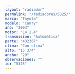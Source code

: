 ```yaml
---
layout: "radiador"
permalink: "/radiadores/5325/"
marca: "Toyota"
modelo: "Camry"
ano: "2003"
motor: "L4 2.4"
transmision: "Automática"
parte: "432307"
clima: "Con clima"
alto: "15 3/4"
ancho: "29"
observaciones: ""
id: "5325"
---
```


